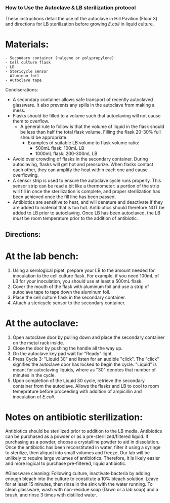 ### How to Use the Autoclave & LB sterilization protocol
These instructions detail the use of the autoclave in Hill Pavilion (Floor 3) and directions for LB sterilization before growing *E.coli* in liquid culture.
  # Materials:
    - Secondary container (nalgene or polypropylene)
    - Cell culture flask
    - LB
    - Stericycle sensor
    - Aluminum foil
    - Autoclave tape
Condiserations:
 - A secondary container allows safe transport of recently autoclaved glassware. It also prevents any spills in the autoclave from making a mess.
 - Flasks should be filled to a volume such that autoclaving will not cause them to overflow.
   - A general rule to follow is that the volume of liquid in the flask should be less than half the total flask volume. Filling the flask 20-30% full should be appropriate.
     - Examples of suitable LB volume to flask volume ratio:
        - 500mL flask: 100mL LB
        - 1000mL flask: 200-300mL LB
 - Avoid over crowding of flasks in the secondary container. During autoclaving, flasks will get hot and pressurize. When flasks contact each other, they can amplify the heat within each one and cause overflowing.
 - A sensor strip is used to ensure the autoclave cycle runs properly. This sensor strip can be read a bit like a thermometer: a portion of the strip will fill in once the sterilization is complete, and proper sterilization has been achieved once the fill line has been passed.
 - Antibiotics are sensitive to heat, and will denature and deactivate if they are added to material that is too hot. Antibiotics should therefore NOT be added to LB prior to autoclaving. Once LB has been autoclaved, the LB *must* be room temperature prior to the addition of antibiotic.

## Directions:
# At the lab bench:
 1. Using a serological pipet, prepare your LB to the amount needed for inoculation to the cell culture flask. For example, if you need 100mL of LB for your inoculation, you should use at least a 500mL flask.
 2. Cover the mouth of the flask with aluminum foil and use a strip of autoclave tape to tape down the aluminum foil.
 3. Place the cell culture flask in the secondary container.
 4. Attach a stericycle sensor to the secondary container.
# At the autoclave:
 1. Open autoclave door by pulling down and place the secondary container on the metal rack inside.
 2. Close the door by pushing the handle all the way up.
 3. On the autoclave key pad wait for "Ready" light.
 4. Press Cycle 3: "Liquid 30" and listen for an audible "click". The "click" signifies the autoclave door has locked to begin the cycle. "Liquid" is meant for autoclaving liquids, where as "30" denotes that number of minutes in the cycle.
 5. Upon completion of the Liquid 30 cycle, retrieve the secondary container from the autoclave. Allows the flasks and LB to cool to room temeprature before proceeding with addition of ampicillin and inoculation of *E.coli*.

# Notes on antibiotic sterilization:
Antibiotics should be sterilized prior to addition to the LB media. Antibiotics can be purchased as a powder or as a pre-sterilized/filtered liquid. If purchasing as a powder, choose a crystalline powder to aid in dissolution. Once the antibiotic has been reconstituted in water, filter it using a syringe to sterilize, then aliquot into small volumes and freeze. Our lab will be unlikely to require large volumes of antibiotics. Therefore, it is likely easier and more logical to purchase pre-filtered, liquid antibiotic.

#Glassware cleaning:
Following culture, inactivate bacteria by adding enough bleach into the culture to constitute a 10% bleach solution. Leave for at least 15 minutes, then rinse in the sink with the water running. To clean glassware, wash with non-residue soap (Dawn or a lab soap) and a brush, and rinse 3 times with distilled water.
